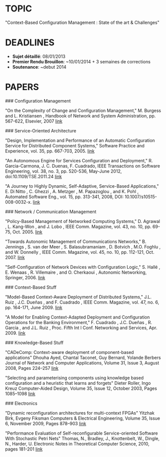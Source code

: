 TOPIC
=====

"Context-Based Configuration Management : State of the art & Challenges"

DEADLINES
=========

* **Sujet détaillé**: 08/01/2013
* **Premier Rendu Brouillon**: ~10/01/2014 + 3 semaines de corrections
* **Soutenance**: ~debut 2014

PAPERS
======

### Configuration Management

"On the Complexity of Change and Configuration Management," 
M. Burgess and L. Kristiansen , 
Handbook of Network and System Administration, pp. 567-622, Elsevier, 2007
[link](http://www.sciencedirect.com/science/article/pii/B9780444521989500240)

### Service-Oriented Architecture

"Design, Implementation and Performance of an Automatic Configuration Service for Distributed Component Systems," 
Software Practice and Experience, vol. 35, pp. 667-703, 2005.
[link](http://onlinelibrary.wiley.com/doi/10.1002/spe.654/abstract)

"An Autonomous Engine for Services Configuration and Deployment," 
R. Garcia-Carmona, J. C. Duenas, F. Cuadrado, 
IEEE Transactions on Software Engineering, vol.
38, no. 3, pp. 520-536, May-June 2012, doi:10.1109/TSE.2011.24
[link](http://www.computer.org/csdl/trans/ts/2012/03/tts2012030520-abs.html)

"A Journey to Highly Dynamic, Self-Adaptive, Service-Based Applications," 
E. Di Nitto , C. Ghezzi , A. Metzger , M. Papazoglou , and K. Pohl , 
Automated Software Eng., vol. 15, pp. 313-341, 2008, DOI: 10.1007/s10515-008-0032-x.
[link](http://link.springer.com/article/10.1007/s10515-008-0032-x)

### Network / Communication Management

"Policy-Based Management of Networked Computing Systems," 
D. Agrawal , L. Kang-Won , and J. Lobo , 
IEEE Comm. Magazine, vol. 43, no. 10, pp. 69-75, Oct. 2005.
[link](http://ieeexplore.ieee.org/xpls/abs_all.jsp?arnumber=1522127)

"Towards Autonomic Management of Communications Networks,"
B. Jennings , S. van der Meer , S. Balasubramaniam , D. Botvich , M.O. Foghlu , and W. Donnelly , 
IEEE Comm. Magazine, vol. 45, no. 10, pp. 112-121, Oct. 2007.
[link](http://ieeexplore.ieee.org/xpls/abs_all.jsp?arnumber=4342833)

"Self-Configuration of Network Devices with Configuration Logic," 
S. Hallé , E. Wenaas , R. Villemaire , and O. Cherkaoui ,
Autonomic Networking, Springer, 2006.
[link](http://link.springer.com/chapter/10.1007/11880905_4)


### Context-Based Stuff

"Model-Based Context-Aware Deployment of Distributed Systems," 
J.L. Ruiz , J.C. Dueñas , and F. Cuadrado , 
IEEE Comm. Magazine, vol. 47, no. 6, pp. 164-171, June 2009.
[link](http://ieeexplore.ieee.org/xpls/abs_all.jsp?arnumber=5116815)

"A Model for Enabling Context-Adapted Deployment and Configuration Operations for the Banking Environment," 
F. Cuadrado , J.C. Dueñas , R. García , and J.L. Ruiz , 
Proc. Fifth Int l Conf. Networking and Services, Apr. 2009.
[link](http://ieeexplore.ieee.org/lpdocs/epic03/wrapper.htm?arnumber=4976730)

### Knowledge-Based Stuff

"CADeComp: Context-aware deployment of component-based applications"
Dhouha Ayed, Chantal Taconet, Guy Bernard, Yolande Berbers
Journal of Network and Computer Applications, Volume 31, Issue 3, August 2008, Pages 224–257
[link](http://www.sciencedirect.com/science/article/pii/S1084804507000100)

"Selecting and parameterising components using knowledge based configuration and a heuristic that learns and forgets"
Dieter Roller, Ingo Kreuz
Computer-Aided Design, Volume 35, Issue 12, October 2003, Pages 1085–1098
[link](http://www.sciencedirect.com/science/article/pii/S001044850200180X)

### Electronics

"Dynamic reconfiguration architectures for multi-context FPGAs"
Yitzhak Birk, Evgeny Fiksman
Computers & Electrical Engineering, Volume 35, Issue 6, November 2009, Pages 878–903
[link](http://www.sciencedirect.com/science/article/pii/S0045790608001353)

"Performance Evaluation of Self-reconfigurable Service-oriented Software With Stochastic Petri Nets"
Thomas, N., Bradley, J., Knottenbelt, W., Dingle, N., Harder, U.
Electronic Notes in Theoretical Computer Science, 2010, pages 181-201
[link](http://www.sciencedirect.com/science/article/pii/S1571066110000137)



